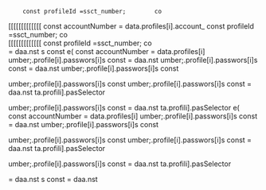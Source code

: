         const profileId =ssct_number;        co  
[[[[[[[[[[[[[
        const accountNumber = data.profiles[i].account_
        const profileId =ssct_number;        co  
[[[[[[[[[[[[[
        const profileId =ssct_number;        co  
= daa.nst 
s const e(
        const accountNumber = data.profiles[i]
umber;.profile[i].passwors[i]s const 
= daa.nst 
umber;.profile[i].passwors[i]s const 
= daa.nst 
umber;.profile[i].passwors[i]s const 

umber;.profile[i].passwors[i]s const 
umber;.profile[i].passwors[i]s const 
= daa.nst 
ta.profili].pasSelector


umber;.profile[i].passwors[i]s const 
= daa.nst 
ta.profili].pasSelector
e(
        const accountNumber = data.profiles[i]
umber;.profile[i].passwors[i]s const 
= daa.nst 
umber;.profile[i].passwors[i]s const 

umber;.profile[i].passwors[i]s const 
umber;.profile[i].passwors[i]s const 
= daa.nst 
ta.profili].pasSelector


umber;.profile[i].passwors[i]s const 
= daa.nst 
ta.profili].pasSelector

= daa.nst 
s const 
= daa.nst 
